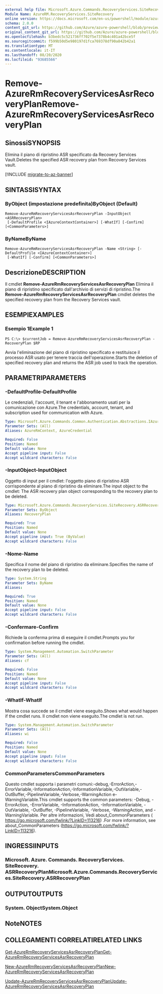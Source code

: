```yaml
---
external help file: Microsoft.Azure.Commands.RecoveryServices.SiteRecovery.dll-Help.xml
Module Name: AzureRM.RecoveryServices.SiteRecovery
online version: https://docs.microsoft.com/en-us/powershell/module/azurerm.recoveryservices.siterecovery/remove-azurermrecoveryservicesasrrecoveryplan
schema: 2.0.0
content_git_url: https://github.com/Azure/azure-powershell/blob/preview/src/ResourceManager/RecoveryServices/Commands.RecoveryServices.SiteRecovery/help/Remove-AzureRmRecoveryServicesAsrRecoveryPlan.md
original_content_git_url: https://github.com/Azure/azure-powershell/blob/preview/src/ResourceManager/RecoveryServices/Commands.RecoveryServices.SiteRecovery/help/Remove-AzureRmRecoveryServicesAsrRecoveryPlan.md
ms.openlocfilehash: b3bedc5c521736ff702f5e7378b4c401a42bce5f
ms.sourcegitcommit: f599b50d5e980197d1fca769378df90a842b42a1
ms.translationtype: MT
ms.contentlocale: it-IT
ms.lasthandoff: 08/20/2020
ms.locfileid: "93685566"
---
```

# <span data-ttu-id="0dce4-101">Remove-AzureRmRecoveryServicesAsrRecoveryPlan</span><span class="sxs-lookup"><span data-stu-id="0dce4-101">Remove-AzureRmRecoveryServicesAsrRecoveryPlan</span></span>

## <span data-ttu-id="0dce4-102">Sinossi</span><span class="sxs-lookup"><span data-stu-id="0dce4-102">SYNOPSIS</span></span>
<span data-ttu-id="0dce4-103">Elimina il piano di ripristino ASR specificato da Recovery Services Vault.</span><span class="sxs-lookup"><span data-stu-id="0dce4-103">Deletes the specified ASR recovery plan from Recovery Services vault.</span></span>

[!INCLUDE [migrate-to-az-banner](../../includes/migrate-to-az-banner.md)]

## <span data-ttu-id="0dce4-104">SINTASSI</span><span class="sxs-lookup"><span data-stu-id="0dce4-104">SYNTAX</span></span>

### <span data-ttu-id="0dce4-105">ByObject (impostazione predefinita)</span><span class="sxs-lookup"><span data-stu-id="0dce4-105">ByObject (Default)</span></span>
```
Remove-AzureRmRecoveryServicesAsrRecoveryPlan -InputObject <ASRRecoveryPlan>
 [-DefaultProfile <IAzureContextContainer>] [-WhatIf] [-Confirm] [<CommonParameters>]
```

### <span data-ttu-id="0dce4-106">ByName</span><span class="sxs-lookup"><span data-stu-id="0dce4-106">ByName</span></span>
```
Remove-AzureRmRecoveryServicesAsrRecoveryPlan -Name <String> [-DefaultProfile <IAzureContextContainer>]
 [-WhatIf] [-Confirm] [<CommonParameters>]
```

## <span data-ttu-id="0dce4-107">Descrizione</span><span class="sxs-lookup"><span data-stu-id="0dce4-107">DESCRIPTION</span></span>
<span data-ttu-id="0dce4-108">Il cmdlet **Remove-AzureRmRecoveryServicesAsrRecoveryPlan** Elimina il piano di ripristino specificato dall'archivio di servizi di ripristino.</span><span class="sxs-lookup"><span data-stu-id="0dce4-108">The **Remove-AzureRmRecoveryServicesAsrRecoveryPlan** cmdlet deletes the specified recovery plan from the Recovery Services vault.</span></span>

## <span data-ttu-id="0dce4-109">ESEMPI</span><span class="sxs-lookup"><span data-stu-id="0dce4-109">EXAMPLES</span></span>

### <span data-ttu-id="0dce4-110">Esempio 1</span><span class="sxs-lookup"><span data-stu-id="0dce4-110">Example 1</span></span>
```
PS C:\> $currentJob = Remove-AzureRmRecoveryServicesAsrRecoveryPlan -RecoveryPlan $RP
```

<span data-ttu-id="0dce4-111">Avvia l'eliminazione del piano di ripristino specificato e restituisce il processo ASR usato per tenere traccia dell'operazione.</span><span class="sxs-lookup"><span data-stu-id="0dce4-111">Starts the deletion of specified recovery plan and returns the ASR job used to track the operation.</span></span>

## <span data-ttu-id="0dce4-112">PARAMETRI</span><span class="sxs-lookup"><span data-stu-id="0dce4-112">PARAMETERS</span></span>

### <span data-ttu-id="0dce4-113">-DefaultProfile</span><span class="sxs-lookup"><span data-stu-id="0dce4-113">-DefaultProfile</span></span>
<span data-ttu-id="0dce4-114">Le credenziali, l'account, il tenant e l'abbonamento usati per la comunicazione con Azure.</span><span class="sxs-lookup"><span data-stu-id="0dce4-114">The credentials, account, tenant, and subscription used for communication with Azure.</span></span>


```yaml
Type: Microsoft.Azure.Commands.Common.Authentication.Abstractions.IAzureContextContainer
Parameter Sets: (All)
Aliases: AzureRmContext, AzureCredential

Required: False
Position: Named
Default value: None
Accept pipeline input: False
Accept wildcard characters: False
```

### <span data-ttu-id="0dce4-115">-InputObject</span><span class="sxs-lookup"><span data-stu-id="0dce4-115">-InputObject</span></span>
<span data-ttu-id="0dce4-116">Oggetto di input per il cmdlet: l'oggetto piano di ripristino ASR corrispondente al piano di ripristino da eliminare.</span><span class="sxs-lookup"><span data-stu-id="0dce4-116">The input object to the cmdlet: The ASR recovery plan object corresponding to the recovery plan to be deleted.</span></span>

```yaml
Type: Microsoft.Azure.Commands.RecoveryServices.SiteRecovery.ASRRecoveryPlan
Parameter Sets: ByObject
Aliases: RecoveryPlan

Required: True
Position: Named
Default value: None
Accept pipeline input: True (ByValue)
Accept wildcard characters: False
```

### <span data-ttu-id="0dce4-117">-Nome</span><span class="sxs-lookup"><span data-stu-id="0dce4-117">-Name</span></span>
<span data-ttu-id="0dce4-118">Specifica il nome del piano di ripristino da eliminare.</span><span class="sxs-lookup"><span data-stu-id="0dce4-118">Specifies the name of the recovery plan to be deleted.</span></span>

```yaml
Type: System.String
Parameter Sets: ByName
Aliases:

Required: True
Position: Named
Default value: None
Accept pipeline input: False
Accept wildcard characters: False
```

### <span data-ttu-id="0dce4-119">-Confermare</span><span class="sxs-lookup"><span data-stu-id="0dce4-119">-Confirm</span></span>
<span data-ttu-id="0dce4-120">Richiede la conferma prima di eseguire il cmdlet.</span><span class="sxs-lookup"><span data-stu-id="0dce4-120">Prompts you for confirmation before running the cmdlet.</span></span>

```yaml
Type: System.Management.Automation.SwitchParameter
Parameter Sets: (All)
Aliases: cf

Required: False
Position: Named
Default value: None
Accept pipeline input: False
Accept wildcard characters: False
```

### <span data-ttu-id="0dce4-121">-WhatIf</span><span class="sxs-lookup"><span data-stu-id="0dce4-121">-WhatIf</span></span>
<span data-ttu-id="0dce4-122">Mostra cosa succede se il cmdlet viene eseguito.</span><span class="sxs-lookup"><span data-stu-id="0dce4-122">Shows what would happen if the cmdlet runs.</span></span> <span data-ttu-id="0dce4-123">Il cmdlet non viene eseguito.</span><span class="sxs-lookup"><span data-stu-id="0dce4-123">The cmdlet is not run.</span></span>

```yaml
Type: System.Management.Automation.SwitchParameter
Parameter Sets: (All)
Aliases: wi

Required: False
Position: Named
Default value: None
Accept pipeline input: False
Accept wildcard characters: False
```

### <span data-ttu-id="0dce4-124">CommonParameters</span><span class="sxs-lookup"><span data-stu-id="0dce4-124">CommonParameters</span></span>
<span data-ttu-id="0dce4-125">Questo cmdlet supporta i parametri comuni:-debug,-ErrorAction,-ErrorVariable,-InformationAction,-InformationVariable,-OutVariable,-OutBuffer,-PipelineVariable,-Verbose,-WarningAction e-WarningVariable.</span><span class="sxs-lookup"><span data-stu-id="0dce4-125">This cmdlet supports the common parameters: -Debug, -ErrorAction, -ErrorVariable, -InformationAction, -InformationVariable, -OutVariable, -OutBuffer, -PipelineVariable, -Verbose, -WarningAction, and -WarningVariable.</span></span> <span data-ttu-id="0dce4-126">Per altre informazioni, Vedi about_CommonParameters ( https://go.microsoft.com/fwlink/?LinkID=113216) .</span><span class="sxs-lookup"><span data-stu-id="0dce4-126">For more information, see about_CommonParameters (https://go.microsoft.com/fwlink/?LinkID=113216).</span></span>

## <span data-ttu-id="0dce4-127">INGRESSI</span><span class="sxs-lookup"><span data-stu-id="0dce4-127">INPUTS</span></span>

### <span data-ttu-id="0dce4-128">Microsoft. Azure. Commands. RecoveryServices. SiteRecovery. ASRRecoveryPlan</span><span class="sxs-lookup"><span data-stu-id="0dce4-128">Microsoft.Azure.Commands.RecoveryServices.SiteRecovery.ASRRecoveryPlan</span></span>

## <span data-ttu-id="0dce4-129">OUTPUT</span><span class="sxs-lookup"><span data-stu-id="0dce4-129">OUTPUTS</span></span>

### <span data-ttu-id="0dce4-130">System. Object</span><span class="sxs-lookup"><span data-stu-id="0dce4-130">System.Object</span></span>

## <span data-ttu-id="0dce4-131">Note</span><span class="sxs-lookup"><span data-stu-id="0dce4-131">NOTES</span></span>

## <span data-ttu-id="0dce4-132">COLLEGAMENTI CORRELATI</span><span class="sxs-lookup"><span data-stu-id="0dce4-132">RELATED LINKS</span></span>

[<span data-ttu-id="0dce4-133">Get-AzureRmRecoveryServicesAsrRecoveryPlan</span><span class="sxs-lookup"><span data-stu-id="0dce4-133">Get-AzureRmRecoveryServicesAsrRecoveryPlan</span></span>](./Get-AzureRmRecoveryServicesAsrRecoveryPlan.md)

[<span data-ttu-id="0dce4-134">New-AzureRmRecoveryServicesAsrRecoveryPlan</span><span class="sxs-lookup"><span data-stu-id="0dce4-134">New-AzureRmRecoveryServicesAsrRecoveryPlan</span></span>](./New-AzureRmRecoveryServicesAsrRecoveryPlan.md)

[<span data-ttu-id="0dce4-135">Update-AzureRmRecoveryServicesAsrRecoveryPlan</span><span class="sxs-lookup"><span data-stu-id="0dce4-135">Update-AzureRmRecoveryServicesAsrRecoveryPlan</span></span>](./Update-AzureRmRecoveryServicesAsrRecoveryPlan.md)


